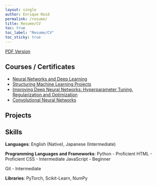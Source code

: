 ```yaml
---
layout: single
author: Enrique Reid
permalink: /resume/
title: Resume/CV
toc: true
toc_label: "Resume/CV"
toc_sticky: true
---
```

[PDF Version](/resources/enriqueareid_resume.pdf)

## Courses / Certificates
- [Neural Networks and Deep Learning](https://coursera.org/share/20490e5bf77f82d647696b68566b65fd)
- [Structuring Machine Learning Projects](https://coursera.org/share/b8587b71fbd21ea558082a45cfa418a8)
- [Improving Deep Neural Networks: Hyperparameter Tuning, Regularization and Optimization](https://coursera.org/share/178ddcceacd318a3ba2e0d7f891a9213)
- [Convolutional Neural Networks](https://coursera.org/share/aef1c75f0558c3a352b85380aa3a6b61)

## Projects


## Skills
**Languages**: English (Native), Japanese (Intermediate)

**Programming Languages and Frameworks**:
Python - Proficient
HTML - Proficient
CSS - Intermediate
JavaScript - Beginner

Git - Intermediate

**Libraries**: PyTorch, Scikit-Learn, NumPy
